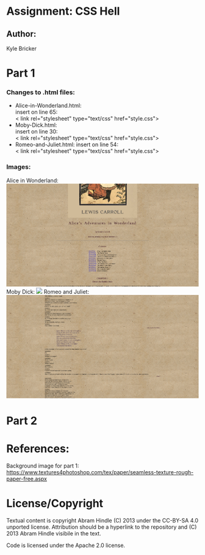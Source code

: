 Assignment: CSS Hell
====================

## Author:  
Kyle Bricker

Part 1
======

### Changes to .html files:  

- Alice-in-Wonderland.html:  
  insert on line 65:  
  < link rel="stylesheet" type="text/css" href="style.css">
- Moby-Dick.html:  
  insert on line 30:  
  < link rel="stylesheet" type="text/css" href="style.css">
- Romeo-and-Juliet.html:
  insert on line 54:  
  < link rel="stylesheet" type="text/css" href="style.css">  

### Images:

Alice in Wonderland:
![](gutenberg1.png)
Moby Dick:
![](gutenberg2.png)
Romeo and Juliet:
![](gutenberg3.png)

Part 2
======

References:
===========
Background image for part 1:  
https://www.textures4photoshop.com/tex/paper/seamless-texture-rough-paper-free.aspx

License/Copyright
=================

Textual content is copyright Abram Hindle (C) 2013 under the CC-BY-SA
4.0 unported license. Attribution should be a hyperlink to the
repository and (C) 2013 Abram Hindle visibile in the text.

Code is licensed under the Apache 2.0 license.


